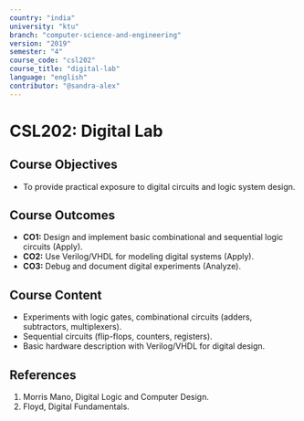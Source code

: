 ```yaml
---
country: "india"
university: "ktu"
branch: "computer-science-and-engineering"
version: "2019"
semester: "4"
course_code: "csl202"
course_title: "digital-lab"
language: "english"
contributor: "@sandra-alex"
---
```


# CSL202: Digital Lab

## Course Objectives
* To provide practical exposure to digital circuits and logic system design.

## Course Outcomes
* **CO1:** Design and implement basic combinational and sequential logic circuits (Apply).
* **CO2:** Use Verilog/VHDL for modeling digital systems (Apply).
* **CO3:** Debug and document digital experiments (Analyze).

## Course Content

* Experiments with logic gates, combinational circuits (adders, subtractors, multiplexers).
* Sequential circuits (flip-flops, counters, registers).
* Basic hardware description with Verilog/VHDL for digital design.

## References
1. Morris Mano, Digital Logic and Computer Design.
2. Floyd, Digital Fundamentals.

